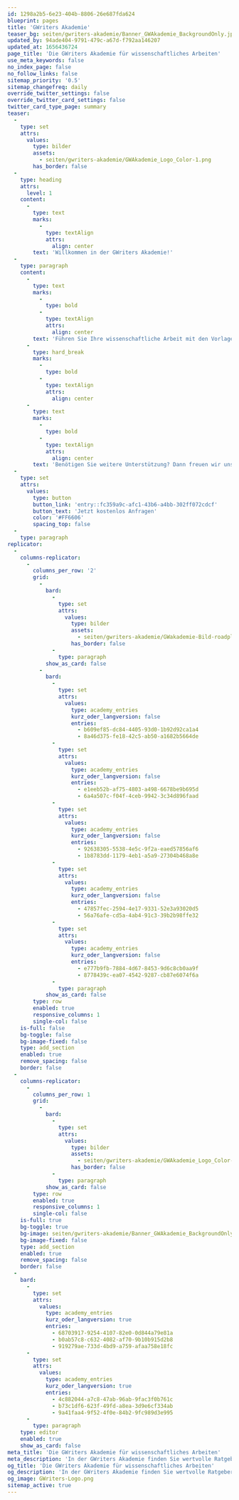 ```yaml
---
id: 1298a2b5-6e23-404b-8806-26e687fda624
blueprint: pages
title: 'GWriters Akademie'
teaser_bg: seiten/gwriters-akademie/Banner_GWAkademie_BackgroundOnly.jpg
updated_by: 94ade404-9791-479c-a67d-f792aa146207
updated_at: 1656436724
page_title: 'Die GWriters Akademie für wissenschaftliches Arbeiten'
use_meta_keywords: false
no_index_page: false
no_follow_links: false
sitemap_priority: '0.5'
sitemap_changefreq: daily
override_twitter_settings: false
override_twitter_card_settings: false
twitter_card_type_page: summary
teaser:
  -
    type: set
    attrs:
      values:
        type: bilder
        assets:
          - seiten/gwriters-akademie/GWAkademie_Logo_Color-1.png
        has_border: false
  -
    type: heading
    attrs:
      level: 1
    content:
      -
        type: text
        marks:
          -
            type: textAlign
            attrs:
              align: center
        text: 'Willkommen in der GWriters Akademie!'
  -
    type: paragraph
    content:
      -
        type: text
        marks:
          -
            type: bold
          -
            type: textAlign
            attrs:
              align: center
        text: 'Führen Sie Ihre wissenschaftliche Arbeit mit den Vorlagen unserer akademischen Ghostwriter zum Erfolg!'
      -
        type: hard_break
        marks:
          -
            type: bold
          -
            type: textAlign
            attrs:
              align: center
      -
        type: text
        marks:
          -
            type: bold
          -
            type: textAlign
            attrs:
              align: center
        text: 'Benötigen Sie weitere Unterstützung? Dann freuen wir uns über Ihre Anfrage:'
  -
    type: set
    attrs:
      values:
        type: button
        button_link: 'entry::fc359a9c-afc1-43b6-a4bb-302ff072cdcf'
        button_text: 'Jetzt kostenlos Anfragen'
        color: '#FF6606'
        spacing_top: false
  -
    type: paragraph
replicator:
  -
    columns-replicator:
      -
        columns_per_row: '2'
        grid:
          -
            bard:
              -
                type: set
                attrs:
                  values:
                    type: bilder
                    assets:
                      - seiten/gwriters-akademie/GWakademie-Bild-roadplan.jpg
                    has_border: false
              -
                type: paragraph
            show_as_card: false
          -
            bard:
              -
                type: set
                attrs:
                  values:
                    type: academy_entries
                    kurz_oder_langversion: false
                    entries:
                      - b609ef85-dc84-4405-93d0-1b92d92ca1a4
                      - 8a46d375-fe18-42c5-ab50-a1682b5664de
              -
                type: set
                attrs:
                  values:
                    type: academy_entries
                    kurz_oder_langversion: false
                    entries:
                      - e1eeb52b-af75-4803-a498-6678be9b695d
                      - 6a4a507c-f04f-4ceb-9942-3c34d896faad
              -
                type: set
                attrs:
                  values:
                    type: academy_entries
                    kurz_oder_langversion: false
                    entries:
                      - 92638305-5538-4e5c-9f2a-eaed57856af6
                      - 1b8783dd-1179-4eb1-a5a9-27304b468a8e
              -
                type: set
                attrs:
                  values:
                    type: academy_entries
                    kurz_oder_langversion: false
                    entries:
                      - 47857fec-2594-4e17-9331-52e3a93020d5
                      - 56a76afe-cd5a-4ab4-91c3-39b2b98ffe32
              -
                type: set
                attrs:
                  values:
                    type: academy_entries
                    kurz_oder_langversion: false
                    entries:
                      - e777b9fb-7884-4d67-8453-9d6c8cb0aa9f
                      - 8778439c-ea07-4542-9287-cb87e6074f6a
              -
                type: paragraph
            show_as_card: false
        type: row
        enabled: true
        responsive_columns: 1
        single-col: false
    is-full: false
    bg-toggle: false
    bg-image-fixed: false
    type: add_section
    enabled: true
    remove_spacing: false
    border: false
  -
    columns-replicator:
      -
        columns_per_row: 1
        grid:
          -
            bard:
              -
                type: set
                attrs:
                  values:
                    type: bilder
                    assets:
                      - seiten/gwriters-akademie/GWAkademie_Logo_Color-1.png
                    has_border: false
              -
                type: paragraph
            show_as_card: false
        type: row
        enabled: true
        responsive_columns: 1
        single-col: false
    is-full: true
    bg-toggle: true
    bg-image: seiten/gwriters-akademie/Banner_GWAkademie_BackgroundOnly.jpg
    bg-image-fixed: false
    type: add_section
    enabled: true
    remove_spacing: false
    border: false
  -
    bard:
      -
        type: set
        attrs:
          values:
            type: academy_entries
            kurz_oder_langversion: true
            entries:
              - 68703917-9254-4107-82e0-0d844a79e81a
              - b0ab57c8-c632-4082-af70-9b10b915d2b8
              - 919279ae-733d-4bd9-a759-afaa758e18fc
      -
        type: set
        attrs:
          values:
            type: academy_entries
            kurz_oder_langversion: true
            entries:
              - 4c882044-a7c8-47ab-96ab-9fac3f0b761c
              - b73c1df6-623f-49fd-a8ea-3d9e6cf334ab
              - 9a41faa4-9f52-4f0e-84b2-9fc989d3e995
      -
        type: paragraph
    type: editor
    enabled: true
    show_as_card: false
meta_title: 'Die GWriters Akademie für wissenschaftliches Arbeiten'
meta_description: 'In der GWriters Akademie finden Sie wertvolle Ratgeber zum wissenschaftlichen Arbeiten, kostenlos Vorlagen für alle Arten von Verzeichnissen  und vieles mehr! Profitieren Sie von unserer Erfahrung 🎓'
og_title: 'Die GWriters Akademie für wissenschaftliches Arbeiten'
og_description: 'In der GWriters Akademie finden Sie wertvolle Ratgeber zum wissenschaftlichen Arbeiten, kostenlos Vorlagen für alle Arten von Verzeichnissen  und vieles mehr! Profitieren Sie von unserer Erfahrung 🎓'
og_image: GWriters-Logo.png
sitemap_active: true
---
```

